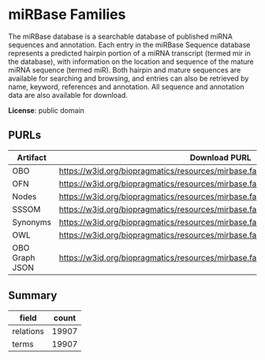 # miRBase Families

The miRBase database is a searchable database of published miRNA sequences and annotation. Each entry in the miRBase Sequence database represents a predicted hairpin portion of a miRNA transcript (termed mir in the database), with information on the location and sequence of the mature miRNA sequence (termed miR). Both hairpin and mature sequences are available for searching and browsing, and entries can also be retrieved by name, keyword, references and annotation. All sequence and annotation data are also available for download.

**License**: public domain

## PURLs

| Artifact       | Download PURL                                                                       | Latest Versioned Download PURL                                                           |
|----------------|-------------------------------------------------------------------------------------|------------------------------------------------------------------------------------------|
| OBO            | https://w3id.org/biopragmatics/resources/mirbase.family/mirbase.family.obo          | https://w3id.org/biopragmatics/resources/mirbase.family/22.1/mirbase.family.obo          |
| OFN            | https://w3id.org/biopragmatics/resources/mirbase.family/mirbase.family.ofn          | https://w3id.org/biopragmatics/resources/mirbase.family/22.1/mirbase.family.ofn          |
| Nodes          | https://w3id.org/biopragmatics/resources/mirbase.family/mirbase.family.tsv          | https://w3id.org/biopragmatics/resources/mirbase.family/22.1/mirbase.family.tsv          |
| SSSOM          | https://w3id.org/biopragmatics/resources/mirbase.family/mirbase.family.sssom.tsv    | https://w3id.org/biopragmatics/resources/mirbase.family/22.1/mirbase.family.sssom.tsv    |
| Synonyms       | https://w3id.org/biopragmatics/resources/mirbase.family/mirbase.family.synonyms.tsv | https://w3id.org/biopragmatics/resources/mirbase.family/22.1/mirbase.family.synonyms.tsv |
| OWL            | https://w3id.org/biopragmatics/resources/mirbase.family/mirbase.family.owl          | https://w3id.org/biopragmatics/resources/mirbase.family/22.1/mirbase.family.owl          |
| OBO Graph JSON | https://w3id.org/biopragmatics/resources/mirbase.family/mirbase.family.json         | https://w3id.org/biopragmatics/resources/mirbase.family/22.1/mirbase.family.json         |

## Summary

| field     |   count |
|-----------|---------|
| relations |   19907 |
| terms     |   19907 |
